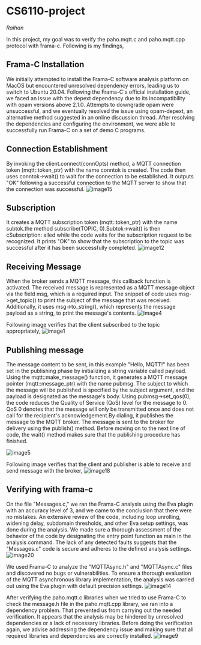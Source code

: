 # CS6110-project

*Raihan*

In this project, my goal was to verify the paho.mqtt.c and paho.mqtt.cpp protocol with frama-c. Following is my findings,

## Frama-C Installation
We initially attempted to install the Frama-C software analysis platform on MacOS but encountered unresolved dependency errors, leading us to switch to Ubuntu 20.04. Following the Frama-C's official installation guide, we faced an issue with the depext dependency due to its incompatibility with opam versions above 2.1.0. Attempts to downgrade opam were unsuccessful, and we eventually resolved the issue using opam-depext, an alternative method suggested in an online discussion thread. After resolving the dependencies and configuring the environment, we were able to successfully run Frama-C on a set of demo C programs.

## Connection Establishment
By invoking the client.connect(connOpts) method, a MQTT connection token (mqtt::token_ptr) with the name conntok is created. The code then uses conntok->wait() to wait for the connection to be established. It outputs "OK" following a successful connection to the MQTT server to show that the connection was successful.
![image15](https://github.com/mdrahmed/CS6110-project/assets/26908164/aa117f5d-b3d6-40f7-a721-9ea033e9c184)


## Subscription
It creates a MQTT subscription token (mqtt::token_ptr) with the name subtok.the method subscribe(TOPIC, 0).Subtok->wait() is then cSubscription: alled while the code waits for the subscription request to be recognized. It prints "OK" to show that the subscription to the topic was successful after it has been successfully completed.
![image12](https://github.com/mdrahmed/CS6110-project/assets/26908164/d43e2ce9-c5b1-4a91-90af-af11dd1806c9)


## Receiving Message
When the broker sends a MQTT message, this callback function is activated. The received message is represented as a MQTT message object via the field msg, which is a required input. The snippet of code uses msg->get_topic() to print the subject of the message that was received. Additionally, it uses msg->to_string(), which represents the message payload as a string, to print the message's contents.
![image4](https://github.com/mdrahmed/CS6110-project/assets/26908164/4435a901-a6c6-4234-98da-a8c15bc5f88a)


Following image verifies that the client subscribed to the topic appropriately,
![image1](https://github.com/mdrahmed/CS6110-project/assets/26908164/8ef272bb-3954-47b8-b637-c436bdbab297)


## Publishing message
The message content to be sent, in this example "Hello, MQTT!" has been set in the  publishing phase by initializing a string variable called payload. Using the mqtt::make_message() function, it generates a MQTT message pointer (mqtt::message_ptr) with the name pubmsg. The subject to which the message will be published is specified by the subject argument, and the payload is designated as the message's body. Using pubmsg->set_qos(0), the code reduces the Quality of Service (QoS) level for the message to 0. QoS 0 denotes that the message will only be transmitted once and does not call for the recipient's acknowledgement.By dialing, it publishes the message to the MQTT broker. The message is sent to the broker for delivery using the publish() method. Before moving on to the next line of code, the wait() method makes sure that the publishing procedure has finished. 

![image5](https://github.com/mdrahmed/CS6110-project/assets/26908164/1caec56e-425e-4bdc-8892-a8ecdbf0b258)

Following image verifies that the client and publisher is able to receive and send message with the broker,
![image18](https://github.com/mdrahmed/CS6110-project/assets/26908164/ab2dbced-51b6-4b3f-a101-caff3609cb92)


## Verifying with frama-c
On the file "Messages.c," we ran the Frama-C analysis using the Eva plugin with an accuracy level of 3, and we came to the conclusion that there were no mistakes. An extensive review of the code, including loop unrolling, widening delay, subdomain thresholds, and other Eva setup settings, was done during the analysis. We made sure a thorough assessment of the behavior of the code by designating the entry point function as main in the analysis command. The lack of any detected faults suggests that the "Messages.c" code is secure and adheres to the defined analysis settings.
![image20](https://github.com/mdrahmed/CS6110-project/assets/26908164/22bd831d-f74e-485b-8fe9-442c07c208bc)


We used Frama-C to analyze the "MQTTAsync.h" and "MQTTAsync.c" files and discovered no bugs or vulnerabilities. To ensure a thorough evaluation of the MQTT asynchronous library implementation, the analysis was carried out using the Eva plugin with default precision settings.
![image14](https://github.com/mdrahmed/CS6110-project/assets/26908164/04d2bfc7-2342-4120-bb4a-15da1c62349a)


After verifying the paho.mqtt.c libraries when we tried to use Frama-C to check the message.h file in the paho.mqtt.cpp library, we ran into a dependency problem. That prevented us from carrying out the needed verification. It appears that the analysis may be hindered by unresolved dependencies or a lack of necessary libraries. Before doing the verification again, we advise addressing the dependency issue and making sure that all required libraries and dependencies are correctly installed.
![image9](https://github.com/mdrahmed/CS6110-project/assets/26908164/89a3c4df-3256-4608-b96a-abee84117b5b)



